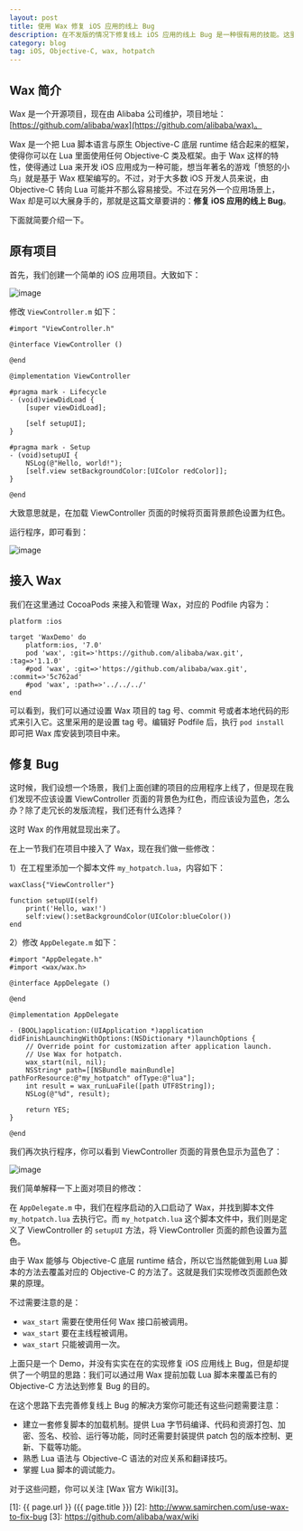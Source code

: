 ```yaml
---
layout: post
title: 使用 Wax 修复 iOS 应用的线上 Bug
description: 在不发版的情况下修复线上 iOS 应用的线上 Bug 是一种很有用的技能。这里简要介绍一下。
category: blog
tag: iOS, Objective-C, wax, hotpatch
---
```



## Wax 简介

Wax 是一个开源项目，现在由 Alibaba 公司维护，项目地址：[https://github.com/alibaba/wax](https://github.com/alibaba/wax)。

Wax 是一个把 Lua 脚本语言与原生 Objective-C 底层 runtime 结合起来的框架，使得你可以在 Lua 里面使用任何 Objective-C 类及框架。由于 Wax 这样的特性，使得通过 Lua 来开发 iOS 应用成为一种可能，想当年著名的游戏「愤怒的小鸟」就是基于 Wax 框架编写的。不过，对于大多数 iOS 开发人员来说，由 Objective-C 转向 Lua 可能并不那么容易接受。不过在另外一个应用场景上，Wax 却是可以大展身手的，那就是这篇文章要讲的：**修复 iOS 应用的线上 Bug**。


下面就简要介绍一下。

## 原有项目

首先，我们创建一个简单的 iOS 应用项目。大致如下：

![image](../../images/use-wax-to-fix-bug/new-project.png)

修改 `ViewController.m` 如下：

	#import "ViewController.h"

	@interface ViewController ()

	@end

	@implementation ViewController

	#pragma mark - Lifecycle
	- (void)viewDidLoad {
	    [super viewDidLoad];	    

	    [self setupUI];
	}

	#pragma mark - Setup
	- (void)setupUI {
	    NSLog(@"Hello, world!");
	    [self.view setBackgroundColor:[UIColor redColor]];
	}

	@end


大致意思就是，在加载 ViewController 页面的时候将页面背景颜色设置为红色。


运行程序，即可看到：

![image](../../images/use-wax-to-fix-bug/wax-before.png)



## 接入 Wax

我们在这里通过 CocoaPods 来接入和管理 Wax，对应的 Podfile 内容为：


	platform :ios

	target 'WaxDemo' do
		platform:ios, '7.0'
		pod 'wax', :git=>'https://github.com/alibaba/wax.git', :tag=>'1.1.0'
	    #pod 'wax', :git=>'https://github.com/alibaba/wax.git', :commit=>'5c762ad'
	    #pod 'wax', :path=>'../../../'
	end


可以看到，我们可以通过设置 Wax 项目的 tag 号、commit 号或者本地代码的形式来引入它。这里采用的是设置 tag 号。编辑好 Podfile 后，执行 `pod install` 即可把 Wax 库安装到项目中来。


## 修复 Bug

这时候，我们设想一个场景，我们上面创建的项目的应用程序上线了，但是现在我们发现不应该设置 ViewController 页面的背景色为红色，而应该设为蓝色，怎么办？除了走冗长的发版流程，我们还有什么选择？

这时 Wax 的作用就显现出来了。

在上一节我们在项目中接入了 Wax，现在我们做一些修改：

1）在工程里添加一个脚本文件 `my_hotpatch.lua`，内容如下：

	waxClass{"ViewController"}

	function setupUI(self)
	    print('Hello, wax!')
	    self:view():setBackgroundColor(UIColor:blueColor())
	end


2）修改 `AppDelegate.m` 如下：

	#import "AppDelegate.h"
	#import <wax/wax.h>

	@interface AppDelegate ()

	@end

	@implementation AppDelegate

	- (BOOL)application:(UIApplication *)application didFinishLaunchingWithOptions:(NSDictionary *)launchOptions {
	    // Override point for customization after application launch.
	    // Use Wax for hotpatch.
	    wax_start(nil, nil);
	    NSString* path=[[NSBundle mainBundle] pathForResource:@"my_hotpatch" ofType:@"lua"];
	    int result = wax_runLuaFile([path UTF8String]);
	    NSLog(@"%d", result);

	    return YES;
	}

	@end 


我们再次执行程序，你可以看到 ViewController 页面的背景色显示为蓝色了：


![image](../../images/use-wax-to-fix-bug/wax-after.png)


我们简单解释一下上面对项目的修改：

在 `AppDelegate.m` 中，我们在程序启动的入口启动了 Wax，并找到脚本文件 `my_hotpatch.lua` 去执行它。而 `my_hotpatch.lua` 这个脚本文件中，我们则是定义了 ViewController 的 `setupUI` 方法，将 ViewController 页面的颜色设置为蓝色。

由于 Wax 能够与 Objective-C 底层 runtime 结合，所以它当然能做到用 Lua 脚本的方法去覆盖对应的 Objective-C 的方法了。这就是我们实现修改页面颜色效果的原理。


不过需要注意的是：

- `wax_start` 需要在使用任何 Wax 接口前被调用。
- `wax_start` 要在主线程被调用。
- `wax_start` 只能被调用一次。


上面只是一个 Demo，并没有实实在在的实现修复 iOS 应用线上 Bug，但是却提供了一个明显的思路：我们可以通过用 Wax 提前加载 Lua 脚本来覆盖已有的 Objective-C 方法达到修复 Bug 的目的。

在这个思路下去完善修复线上 Bug 的解决方案你可能还有这些问题需要注意：

- 建立一套修复脚本的加载机制。提供 Lua 字节码编译、代码和资源打包、加密、签名、校验、运行等功能，同时还需要封装提供 patch 包的版本控制、更新、下载等功能。
- 熟悉 Lua 语法与 Objective-C 语法的对应关系和翻译技巧。
- 掌握 Lua 脚本的调试能力。


对于这些问题，你可以关注 [Wax 官方 Wiki][3]。






[SamirChen]: http://www.samirchen.com "SamirChen"
[1]: {{ page.url }} ({{ page.title }})
[2]: http://www.samirchen.com/use-wax-to-fix-bug
[3]: https://github.com/alibaba/wax/wiki
